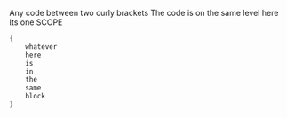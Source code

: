 Any code between two curly brackets
The code is on the same level here
Its one SCOPE
```go
{
	whatever
	here 
	is 
	in 
	the 
	same 
	block
}
```